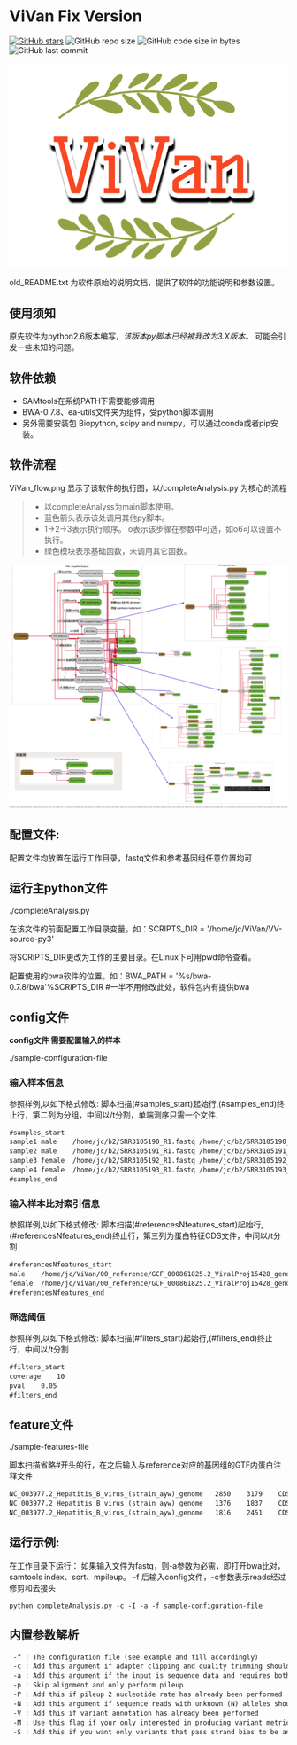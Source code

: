# **ViVan** Fix Version
[![GitHub stars](https://img.shields.io/github/stars/cherryamme/ViVan?color=red&logo=Adafruit)](https://github.com/cherryamme/ViVan/stargazers)  ![GitHub repo size](https://img.shields.io/github/repo-size/cherryamme/ViVan?color=yellow&label=Project%20Size&logo=Blueprint)   ![GitHub code size in bytes](https://img.shields.io/github/languages/code-size/cherryamme/ViVan?logo=Python&?logoColor=red)   ![GitHub last commit](https://img.shields.io/github/last-commit/cherryamme/ViVan) 

![Vivanlogo](ViVan_logo.png)


old_README.txt 为软件原始的说明文档，提供了软件的功能说明和参数设置。


## 使用须知
原先软件为python2.6版本编写，*该版本py脚本已经被我改为3.X版本。* 可能会引发一些未知的问题。

## 软件依赖
- SAMtools在系统PATH下需要能够调用
- BWA-0.7.8、ea-utils文件夹为组件，受python脚本调用
- 另外需要安装包 Biopython, scipy and numpy，可以通过conda或者pip安装。

## 软件流程

ViVan_flow.png 显示了该软件的执行图，以/completeAnalysis.py 为核心的流程


> - 以completeAnalyss为main脚本使用。
> - 蓝色箭头表示该处调用其他py脚本。
> - 1→2→3表示执行顺序。 o表示该步骤在参数中可选，如o6可以设置不执行。
> - 绿色模块表示基础函数，未调用其它函数。
> 

![Vivanflow](ViVan_flow.png)

## 配置文件:

配置文件均放置在运行工作目录，fastq文件和参考基因组任意位置均可

## 运行主python文件

./completeAnalysis.py

在该文件的前面配置工作目录变量。如：SCRIPTS_DIR = '/home/jc/ViVan/VV-source-py3'

将SCRIPTS_DIR更改为工作的主要目录。在Linux下可用pwd命令查看。

配置使用的bwa软件的位置。如：BWA_PATH = '%s/bwa-0.7.8/bwa'%SCRIPTS_DIR  #一半不用修改此处，软件包内有提供bwa

## config文件
**config文件 需要配置输入的样本**

./sample-configuration-file

### 输入样本信息
参照样例,以如下格式修改: 脚本扫描(#samples_start)起始行,(#samples_end)终止行，第二列为分组，中间以/t分割，单端测序只需一个文件.

```txt
#samples_start
sample1	male	/home/jc/b2/SRR3105190_R1.fastq	/home/jc/b2/SRR3105190_R2.fastq	
sample2	male	/home/jc/b2/SRR3105191_R1.fastq	/home/jc/b2/SRR3105191_R2.fastq	
sample3	female	/home/jc/b2/SRR3105192_R1.fastq	/home/jc/b2/SRR3105192_R2.fastq
sample4	female	/home/jc/b2/SRR3105193_R1.fastq	/home/jc/b2/SRR3105193_R2.fastq
#samples_end
```

### 输入样本比对索引信息
参照样例,以如下格式修改: 脚本扫描(#referencesNfeatures_start)起始行,(#referencesNfeatures_end)终止行，第三列为蛋白特征CDS文件，中间以/t分割
```txt
#referencesNfeatures_start
male	/home/jc/ViVan/00_reference/GCF_000861825.2_ViralProj15428_genomic.fna	/home/jc/ViVan/ViVan-source-py3.9-jc/sample-features-file
female	/home/jc/ViVan/00_reference/GCF_000861825.2_ViralProj15428_genomic.fna	/home/jc/ViVan/ViVan-source-py3.9-jc/sample-features-file
#referencesNfeatures_end
```

### 筛选阈值
参照样例,以如下格式修改: 脚本扫描(#filters_start)起始行,(#filters_end)终止行，中间以/t分割

```txt
#filters_start
coverage	10
pval	0.05
#filters_end
```
## feature文件
./sample-features-file

脚本扫描省略#开头的行，在之后输入与reference对应的基因组的GTF内蛋白注释文件
```txt
NC_003977.2_Hepatitis_B_virus_(strain_ayw)_genome	2850	3179	CDS-HBVgp2
NC_003977.2_Hepatitis_B_virus_(strain_ayw)_genome	1376	1837	CDS-HBVgp3
NC_003977.2_Hepatitis_B_virus_(strain_ayw)_genome	1816	2451	CDS-HBVgp4
```

## 运行示例:

在工作目录下运行：
如果输入文件为fastq，则-a参数为必需，即打开bwa比对，samtools index、sort、mpileup。
-f 后输入config文件，-c参数表示reads经过修剪和去接头
```shell
python completeAnalysis.py -c -I -a -f sample-configuration-file
```

## 内置参数解析

```txt
 -f : The configuration file (see example and fill accordingly)
 -c : Add this argument if adapter clipping and quality trimming should are required prior to alignment
 -a : Add this argument if the input is sequence data and requires both alignment and pileup
 -p : Skip alignment and only perform pileup
 -P : Add this if pileup 2 nucleotide rate has already been performed
 -N : Add this argument if sequence reads with unknown (N) alleles should be discarded
 -V : Add this if variant annotation has already been performed
 -M : Use this flag if your only interested in producing variant metrics for all the samples in the configuration file
 -S : Add this if you want only variants that pass strand bias to be analyzed
 ```